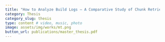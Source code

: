 ```yaml
---
title: "How to Analyze Build Logs — A Comparative Study of Chunk Retrieval Techniques"
category: Thesis
category_slug: thesis
type: content # video, music, photo
image: assets/img/works/mt.png
button_url: publications/master_thesis.pdf
---
```

